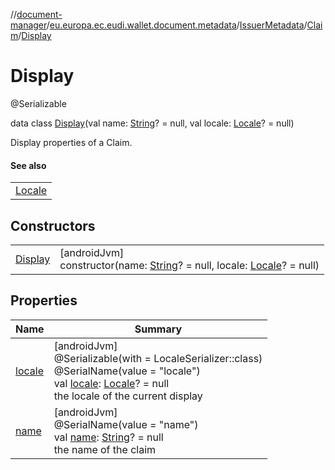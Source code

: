 //[document-manager](../../../../../index.md)/[eu.europa.ec.eudi.wallet.document.metadata](../../../index.md)/[IssuerMetadata](../../index.md)/[Claim](../index.md)/[Display](index.md)

# Display

@Serializable

data class [Display](index.md)(val
name: [String](https://kotlinlang.org/api/latest/jvm/stdlib/kotlin-stdlib/kotlin/-string/index.html)? =
null, val locale: [Locale](https://developer.android.com/reference/kotlin/java/util/Locale.html)? =
null)

Display properties of a Claim.

#### See also

| |
|---|
| [Locale](https://developer.android.com/reference/kotlin/java/util/Locale.html) |

## Constructors

|                        |                                                                                                                                                                                                                                           |
|------------------------|-------------------------------------------------------------------------------------------------------------------------------------------------------------------------------------------------------------------------------------------|
| [Display](-display.md) | [androidJvm]<br>constructor(name: [String](https://kotlinlang.org/api/latest/jvm/stdlib/kotlin-stdlib/kotlin/-string/index.html)? = null, locale: [Locale](https://developer.android.com/reference/kotlin/java/util/Locale.html)? = null) |

## Properties

| Name                | Summary                                                                                                                                                                                                                                                          |
|---------------------|------------------------------------------------------------------------------------------------------------------------------------------------------------------------------------------------------------------------------------------------------------------|
| [locale](locale.md) | [androidJvm]<br>@Serializable(with = LocaleSerializer::class)<br>@SerialName(value = &quot;locale&quot;)<br>val [locale](locale.md): [Locale](https://developer.android.com/reference/kotlin/java/util/Locale.html)? = null<br>the locale of the current display |
| [name](name.md)     | [androidJvm]<br>@SerialName(value = &quot;name&quot;)<br>val [name](name.md): [String](https://kotlinlang.org/api/latest/jvm/stdlib/kotlin-stdlib/kotlin/-string/index.html)? = null<br>the name of the claim                                                    |
